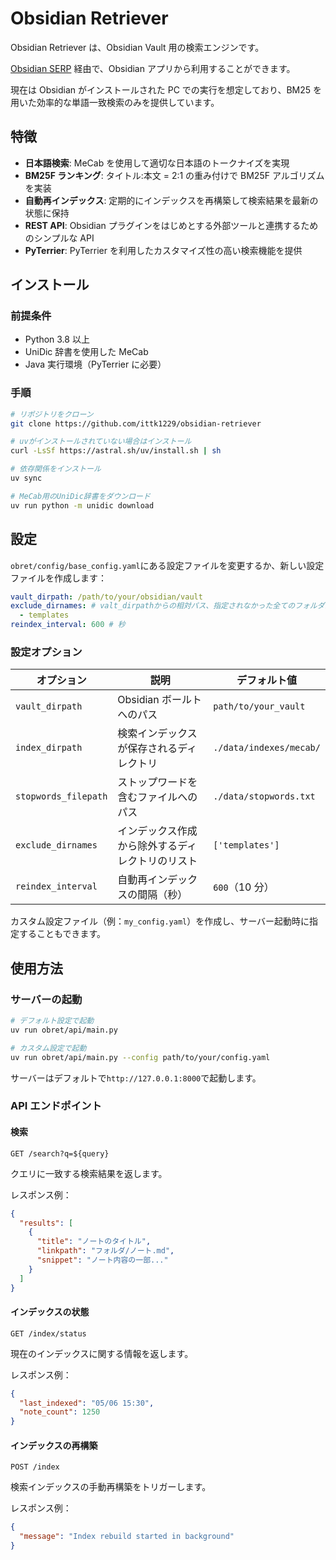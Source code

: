 # Obsidian Retriever

Obsidian Retriever は、Obsidian Vault 用の検索エンジンです。

[Obsidian SERP](https://github.com/ittk1229/obsidian-serp-plugin) 経由で、Obsidian アプリから利用することができます。

現在は Obsidian がインストールされた PC での実行を想定しており、BM25 を用いた効率的な単語一致検索のみを提供しています。

## 特徴

- **日本語検索**: MeCab を使用して適切な日本語のトークナイズを実現
- **BM25F ランキング**: タイトル:本文 = 2:1 の重み付けで BM25F アルゴリズムを実装
- **自動再インデックス**: 定期的にインデックスを再構築して検索結果を最新の状態に保持
- **REST API**: Obsidian プラグインをはじめとする外部ツールと連携するためのシンプルな API
- **PyTerrier**: PyTerrier を利用したカスタマイズ性の高い検索機能を提供

## インストール

### 前提条件

- Python 3.8 以上
- UniDic 辞書を使用した MeCab
- Java 実行環境（PyTerrier に必要）

### 手順

```sh
# リポジトリをクローン
git clone https://github.com/ittk1229/obsidian-retriever

# uvがインストールされていない場合はインストール
curl -LsSf https://astral.sh/uv/install.sh | sh

# 依存関係をインストール
uv sync

# MeCab用のUniDic辞書をダウンロード
uv run python -m unidic download
```

## 設定

`obret/config/base_config.yaml`にある設定ファイルを変更するか、新しい設定ファイルを作成します：

```yaml
vault_dirpath: /path/to/your/obsidian/vault
exclude_dirnames: # valt_dirpathからの相対パス、指定されなかった全てのフォルダからmdを探して処理
  - templates
reindex_interval: 600 # 秒
```

### 設定オプション

| オプション           | 説明                                             | デフォルト値            |
| -------------------- | ------------------------------------------------ | ----------------------- |
| `vault_dirpath`      | Obsidian ボールトへのパス                        | `path/to/your_vault`    |
| `index_dirpath`      | 検索インデックスが保存されるディレクトリ         | `./data/indexes/mecab/` |
| `stopwords_filepath` | ストップワードを含むファイルへのパス             | `./data/stopwords.txt`  |
| `exclude_dirnames`   | インデックス作成から除外するディレクトリのリスト | `['templates']`         |
| `reindex_interval`   | 自動再インデックスの間隔（秒）                   | `600`（10 分）          |

カスタム設定ファイル（例：`my_config.yaml`）を作成し、サーバー起動時に指定することもできます。

## 使用方法

### サーバーの起動

```sh
# デフォルト設定で起動
uv run obret/api/main.py

# カスタム設定で起動
uv run obret/api/main.py --config path/to/your/config.yaml
```

サーバーはデフォルトで`http://127.0.0.1:8000`で起動します。

### API エンドポイント

#### 検索

```
GET /search?q=${query}
```

クエリに一致する検索結果を返します。

レスポンス例：

```json
{
  "results": [
    {
      "title": "ノートのタイトル",
      "linkpath": "フォルダ/ノート.md",
      "snippet": "ノート内容の一部..."
    }
  ]
}
```

#### インデックスの状態

```
GET /index/status
```

現在のインデックスに関する情報を返します。

レスポンス例：

```json
{
  "last_indexed": "05/06 15:30",
  "note_count": 1250
}
```

#### インデックスの再構築

```
POST /index
```

検索インデックスの手動再構築をトリガーします。

レスポンス例：

```json
{
  "message": "Index rebuild started in background"
}
```
